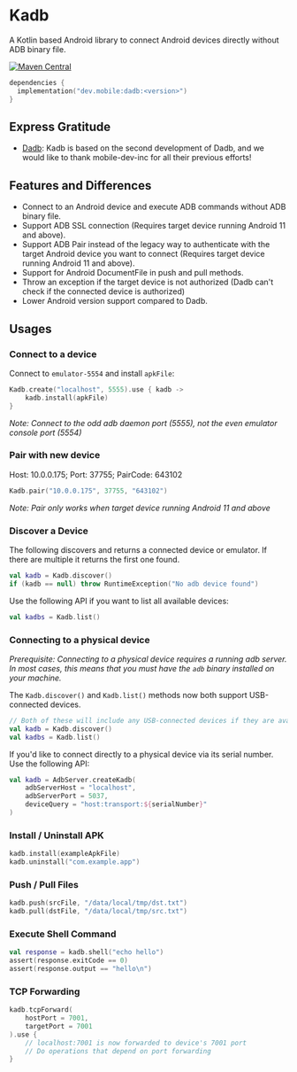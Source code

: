 # Kadb
A Kotlin based Android library to connect Android devices directly without ADB binary file.

[![Maven Central](https://img.shields.io/maven-central/v/com.flyfishxu/kadb.svg)](https://mvnrepository.com/artifact/com.flyfishxu/kadb)

```kotlin
dependencies {
  implementation("dev.mobile:dadb:<version>")
}
```

## Express Gratitude 

- [Dadb](https://github.com/mobile-dev-inc/dadb): Kadb is based on the second development of Dadb, and we would like to thank mobile-dev-inc for all their previous efforts!

## Features and Differences

- Connect to an Android device and execute ADB commands without ADB binary file.
- Support ADB SSL connection (Requires target device running Android 11 and above).
- Support ADB Pair instead of the legacy way to authenticate with the target Android device you want to connect (Requires target device running Android 11 and above).
- Support for Android DocumentFile in push and pull methods.
- Throw an exception if the target device is not authorized (Dadb can't check if the connected device is authorized)
- Lower Android version support compared to Dadb.

## Usages

### Connect to a device

Connect to `emulator-5554` and install `apkFile`:

```kotlin
Kadb.create("localhost", 5555).use { kadb ->
    kadb.install(apkFile)
}
```

*Note: Connect to the odd adb daemon port (5555), not the even emulator console port (5554)*

### Pair with new device

Host: 10.0.0.175;  Port: 37755;  PairCode: 643102

```kotlin
Kadb.pair("10.0.0.175", 37755, "643102")
```

*Note: Pair only works when target device running Android 11 and above*

### Discover a Device

The following discovers and returns a connected device or emulator. If there are multiple it returns the first one found.

```kotlin
val kadb = Kadb.discover()
if (kadb == null) throw RuntimeException("No adb device found")
```

Use the following API if you want to list all available devices:

```kotlin
val kadbs = Kadb.list()
```

### Connecting to a physical device

*Prerequisite: Connecting to a physical device requires a running adb server. In most cases, this means that you must have the `adb` binary installed on your machine.*

The `Kadb.discover()` and `Kadb.list()` methods now both support USB-connected devices.

```kotlin
// Both of these will include any USB-connected devices if they are available
val kadb = Kadb.discover()
val kadbs = Kadb.list()
```

If you'd like to connect directly to a physical device via its serial number. Use the following API:

```kotlin
val kadb = AdbServer.createKadb(
    adbServerHost = "localhost",
    adbServerPort = 5037,
    deviceQuery = "host:transport:${serialNumber}"
)
```

### Install / Uninstall APK

```kotlin
kadb.install(exampleApkFile)
kadb.uninstall("com.example.app")
```

### Push / Pull Files

```kotlin
kadb.push(srcFile, "/data/local/tmp/dst.txt")
kadb.pull(dstFile, "/data/local/tmp/src.txt")
```

### Execute Shell Command

```kotlin
val response = kadb.shell("echo hello")
assert(response.exitCode == 0)
assert(response.output == "hello\n")
```

### TCP Forwarding

```kotlin
kadb.tcpForward(
    hostPort = 7001,
    targetPort = 7001
).use {
    // localhost:7001 is now forwarded to device's 7001 port
    // Do operations that depend on port forwarding
}
```
